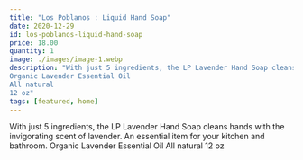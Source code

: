 ```yaml
---
title: "Los Poblanos : Liquid Hand Soap"
date: 2020-12-29
id: los-poblanos-liquid-hand-soap
price: 18.00
quantity: 1
image: ./images/image-1.webp
description: "With just 5 ingredients, the LP Lavender Hand Soap cleans hands with the invigorating scent of lavender. An essential item for your kitchen and bathroom.
Organic Lavender Essential Oil
All natural
12 oz"
tags: [featured, home]
---
```


With just 5 ingredients, the LP Lavender Hand Soap cleans hands with the invigorating scent of lavender. An essential item for your kitchen and bathroom.
Organic Lavender Essential Oil
All natural
12 oz
